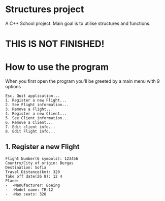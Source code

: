 # Structures project
A C++ School project. Main goal is to utilise structures and functions.

# THIS IS NOT FINISHED!

# How to use the program

When you first open the program you'll be greeted by a main menu with 9 options
    
    Esc. Quit application...
    1. Register a new Flight... 
    2. See Flight information... 
    3. Remove a Flight...
    4. Register a new Client... 
    5. See Client information... 
    6. Remove a Client... 
    7. Edit client info... 
    8. Edit Flight info...


## 1. Register a new Flight

    Flight Number(6 symbols): 123456
    Country/City of origin: Burgas
    Destination: Sofia
    Travel Distance(km): 320
    Take off date(26 8): 12 4
    Plane:
    -  -Manufacturer: Boeing
    -  -Model name: TR-12
    -  -Max seats: 320